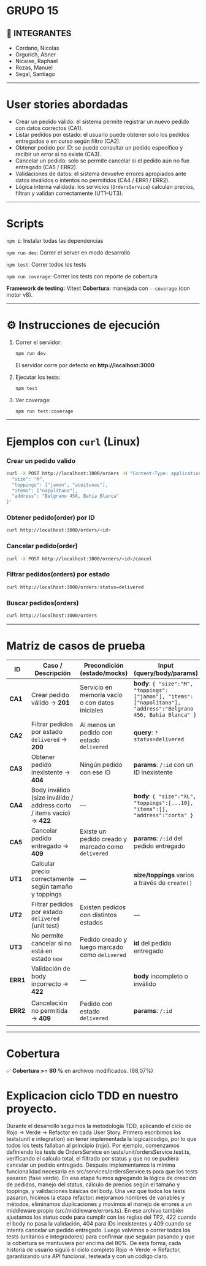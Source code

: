 # GRUPO 15

## 👥 INTEGRANTES 
- Cordano, Nicolas
- Grgurich, Abner
- Nicaise, Raphael
- Rozas, Manuel
- Segal, Santiago


---

# User stories abordadas
- Crear un pedido válido: el sistema permite registrar un nuevo pedido con datos correctos (CA1).  
- Listar pedidos por estado: el usuario puede obtener solo los pedidos entregados o en curso según filtro (CA2).  
- Obtener pedido por ID: se puede consultar un pedido específico y recibir un error si no existe (CA3).  
- Cancelar un pedido: solo se permite cancelar si el pedido aún no fue entregado (CA5 / ERR2).  
- Validaciones de datos: el sistema devuelve errores apropiados ante datos inválidos o intentos no permitidos (CA4 / ERR1 / ERR2).  
- Lógica interna validada: los servicios (`OrdersService`) calculan precios, filtran y validan correctamente (UT1–UT3).  

---

# Scripts


`npm i`: Instalar todas las dependencias

`npm run dev`: Correr el server en modo desarrollo

`npm test`: Correr todos los tests

`npm run coverage`: Correr los tests con reporte de cobertura

**Framework de testing:** Vitest
**Cobertura:** manejada con `--coverage` (con motor v8).  

---

# ⚙️ Instrucciones de ejecución

1. Correr el servidor:  
   ```bash
   npm run dev
   ```
   El servidor corre por defecto en **http://localhost:3000**

2. Ejecutar los tests:  
   ```bash
   npm test
   ```

3. Ver coverage:  
   ```bash
   npm run test:coverage
   ```

---

# Ejemplos con `curl` (Linux)


### Crear un pedido valido
```bash
curl -X POST http://localhost:3000/orders -H "Content-Type: application/json" -d '{
  "size": "M",
  "toppings": ["jamon", "aceitunas"],
  "items": ["napolitana"],
  "address": "Belgrano 456, Bahía Blanca"
}'
```

### Obtener pedido(order) por ID
```bash
curl http://localhost:3000/orders/<id>
```

### Cancelar pedido(order)
```bash
curl -X POST http://localhost:3000/orders/<id>/cancel
```

### Filtrar pedidos(orders) por estado
```bash
curl http://localhost:3000/orders?status=delivered
```

### Buscar pedidos(orders)

```bash 
curl http://localhost:3000/orders
```
---
#  Matriz de casos de prueba
| ID   | Caso / Descripción                                            | Precondición (estado/mocks)                                          | Input (query/body/params)                                                                                                                                           | Acción (HTTP) / Método        | Resultado esperado                                                         | Test (archivo · nombre) |
|------|----------------------------------------------------------------|------------------------------------------------------------------------|--------------------------------------------------------------------------------------------------------------------------------------------------------------------|--------------------------------|---------------------------------------------------------------------------|--------------------------|
| **CA1** | Crear pedido válido → **201**                                  | Servicio en memoria vacío o con datos iniciales                       | **body**: `{ "size":"M", "toppings":["jamon"], "items":["napolitana"], "address":"Belgrano 456, Bahia Blanca" }`                                                  | **POST** `/orders`             | 201 y body con `id`, `status:"new"`, `total`, `createdAt`                 | `tests/integration/orders.routes.test.ts` · “deberia POST /orders crear un pedido valido” |
| **CA2** | Filtrar pedidos por estado `delivered` → **200**               | Al menos un pedido con estado `delivered`                             | **query**: `?status=delivered`                                                                                                                                     | **GET** `/orders?status=delivered` | 200 y body solo con pedidos `status:"delivered"`                         | `tests/integration/orders.routes.test.ts` · “debería GET /orders?status=delivered filtrar las ordenes por estado” |
| **CA3** | Obtener pedido inexistente → **404**                           | Ningún pedido con ese ID                                              | **params**: `/:id` con un ID inexistente                                                                                                                          | **GET** `/orders/:id`          | 404 `{ "error": "No encontrado" }`                                        | `tests/integration/orders.routes.test.ts` · “deberia GET /orders/:id devolver 404 si no existe” |
| **CA4** | Body inválido (size inválido / address corto / items vacío) → **422** | —                                                                    | **body**: `{ "size":"XL", "toppings":[...10], "items":[], "address":"corta" }`                                              | **POST** `/orders`             | 422 `{ "error": "ErrorDeValidacion" }`                                   | `tests/integration/orders.routes.test.ts` · “deberia POST /orders con body invalido devolver 400 con un mensaje de error de validacion” *(actualizado a 422)* |
| **CA5** | Cancelar pedido entregado → **409**                           | Existe un pedido creado y marcado como `delivered`                    | **params**: `/:id` del pedido entregado                                                                                                                           | **POST** `/orders/:id/cancel`  | 409 `{ "error": "Error: no se puede cancelar un pedido entregado" }`     | `tests/integration/orders.routes.test.ts` · “deberia POST /orders/:id/cancel devolver 409 si el pedido no tiene status "new"” |
| **UT1** | Calcular precio correctamente según tamaño y toppings          | —                                                                    | **size/toppings** varios a través de `create()`                                                                             | Método interno `OrdersService.create()` | Retorna total calculado correctamente                              | `tests/unit/ordersService.test.ts` · “create service” |
| **UT2** | Filtrar pedidos por estado `delivered` (unit test)             | Existen pedidos con distintos estados                                 | —                                                                                                                           | Método interno `OrdersService.list({status:'delivered'})` | Devuelve solo pedidos entregados                         | `tests/unit/ordersService.test.ts` · “filtra por estado 'delivered'” |
| **UT3** | No permite cancelar si no está en estado `new`                 | Pedido creado y luego marcado como `delivered`                        | **id** del pedido entregado                                                                                                 | Método interno `OrdersService.cancel(id)` | Lanza error “solo se pueden cancelar pedidos en estado nuevo”  | `tests/unit/ordersService.test.ts` · “no permite cancelar si no está en estado nuevo” |
| **ERR1** | Validación de body incorrecto → **422**                       | —                                                                    | **body** incompleto o inválido                                                                                              | **POST** `/orders`             | 422 `{ "error": "ErrorDeValidacion" }`                                   | `tests/integration/orders.routes.test.ts` · “body inválido” |
| **ERR2** | Cancelación no permitida → **409**                            | Pedido con estado `delivered`                                         | **params**: `/:id`                                                                                                          | **POST** `/orders/:id/cancel`  | 409 `{ "error": no se puede cancelar un pedido entregado" }`     | `tests/integration/orders.routes.test.ts` · “cancelar entregado” |


---

#  Cobertura
✅ **Cobertura >=** **80 %** en archivos modificados. (88,07%)

# Explicacion ciclo TDD en nuestro proyecto.

Durante el desarrollo seguimos la metodología TDD, aplicando el ciclo de Rojo → Verde → Refactor en cada User Story.
Primero escribimos los tests(unit e integration) sin tener implementada la logica/codigo, por lo que todos los tests fallaban al principio (rojo).
Por ejemplo, comenzamos definiendo los tests de OrdersService en tests/unit/ordersService.test.ts, verificando el calculo total, el filtrado por status y que no se pudiera cancelar un pedido entregado.
Después implementamos la mínima funcionalidad necesaria en src/services/ordersService.ts para que los tests pasaran (fase verde).
En esa etapa fuimos agregando la lógica de creación de pedidos, manejo del status, cálculo de precios según el tamaño y toppings, y validaciones básicas del body.
Una vez que todos los tests pasaron, hicimos la etapa refactor: mejoramos nombres de variables y métodos, eliminamos duplicaciones y movimos el manejo de errores a un middleware propio (src/middleware/errors.ts).
En ese archivo también ajustamos los status code para cumplir con las reglas del TP2, 422 cuando el body no pasa la validación, 404 para IDs inexistentes y 409 cuando se intenta cancelar un pedido entregado.
Luego volvimos a correr todos los tests (unitarios e integradores) para confirmar que seguían pasando y que la cobertura se mantuviera por encima del 80%.
De esta forma, cada historia de usuario siguió el ciclo completo Rojo → Verde → Refactor, garantizando una API funcional, testeada y con un código claro.
